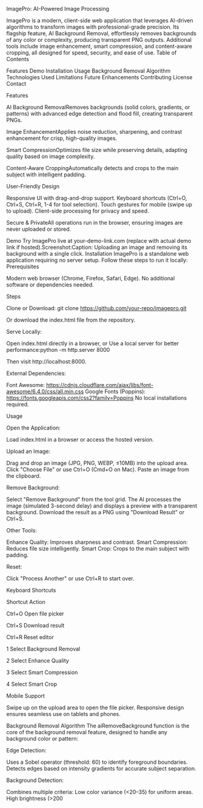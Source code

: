 ImagePro: AI-Powered Image Processing

ImagePro is a modern, client-side web application that leverages AI-driven algorithms to transform images with professional-grade precision. Its flagship feature, AI Background Removal, effortlessly removes backgrounds of any color or complexity, producing transparent PNG outputs. Additional tools include image enhancement, smart compression, and content-aware cropping, all designed for speed, security, and ease of use.
Table of Contents

Features
Demo
Installation
Usage
Background Removal Algorithm
Technologies Used
Limitations
Future Enhancements
Contributing
License
Contact

Features

AI Background RemovalRemoves backgrounds (solid colors, gradients, or patterns) with advanced edge detection and flood fill, creating transparent PNGs.

Image EnhancementApplies noise reduction, sharpening, and contrast enhancement for crisp, high-quality images.

Smart CompressionOptimizes file size while preserving details, adapting quality based on image complexity.

Content-Aware CroppingAutomatically detects and crops to the main subject with intelligent padding.

User-Friendly Design  

Responsive UI with drag-and-drop support.
Keyboard shortcuts (Ctrl+O, Ctrl+S, Ctrl+R, 1-4 for tool selection).
Touch gestures for mobile (swipe up to upload).
Client-side processing for privacy and speed.


Secure & PrivateAll operations run in the browser, ensuring images are never uploaded or stored.


Demo
Try ImagePro live at your-demo-link.com (replace with actual demo link if hosted).Screenshot:Caption: Uploading an image and removing its background with a single click.
Installation
ImagePro is a standalone web application requiring no server setup. Follow these steps to run it locally:
Prerequisites

Modern web browser (Chrome, Firefox, Safari, Edge).
No additional software or dependencies needed.

Steps

Clone or Download:
git clone https://github.com/your-repo/imagepro.git

Or download the index.html file from the repository.

Serve Locally:

Open index.html directly in a browser, or
Use a local server for better performance:python -m http.server 8000

Then visit http://localhost:8000.


External Dependencies:

Font Awesome: https://cdnjs.cloudflare.com/ajax/libs/font-awesome/6.4.0/css/all.min.css
Google Fonts (Poppins): https://fonts.googleapis.com/css2?family=Poppins
No local installations required.



Usage

Open the Application:

Load index.html in a browser or access the hosted version.


Upload an Image:

Drag and drop an image (JPG, PNG, WEBP, ≤10MB) into the upload area.
Click "Choose File" or use Ctrl+O (Cmd+O on Mac).
Paste an image from the clipboard.


Remove Background:

Select "Remove Background" from the tool grid.
The AI processes the image (simulated 3-second delay) and displays a preview with a transparent background.
Download the result as a PNG using "Download Result" or Ctrl+S.


Other Tools:

Enhance Quality: Improves sharpness and contrast.
Smart Compression: Reduces file size intelligently.
Smart Crop: Crops to the main subject with padding.


Reset:

Click "Process Another" or use Ctrl+R to start over.



Keyboard Shortcuts



Shortcut
Action



Ctrl+O
Open file picker


Ctrl+S
Download result


Ctrl+R
Reset editor


1
Select Background Removal


2
Select Enhance Quality


3
Select Smart Compression


4
Select Smart Crop


Mobile Support

Swipe up on the upload area to open the file picker.
Responsive design ensures seamless use on tablets and phones.

Background Removal Algorithm
The aiRemoveBackground function is the core of the background removal feature, designed to handle any background color or pattern:

Edge Detection:

Uses a Sobel operator (threshold: 60) to identify foreground boundaries.
Detects edges based on intensity gradients for accurate subject separation.


Background Detection:

Combines multiple criteria:
Low color variance (<20–35) for uniform areas.
High brightness (>200




